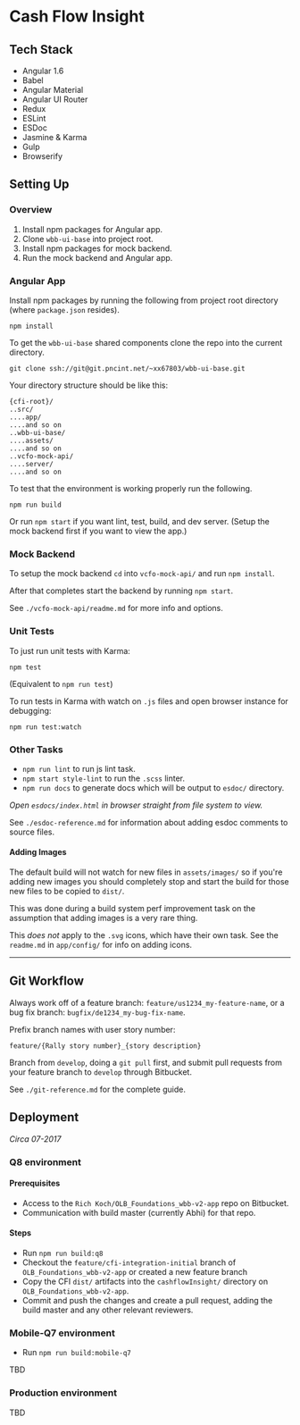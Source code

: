 # Cash Flow Insight

## Tech Stack

* Angular 1.6
* Babel
* Angular Material
* Angular UI Router
* Redux
* ESLint
* ESDoc
* Jasmine & Karma
* Gulp
* Browserify

## Setting Up

### Overview

1. Install npm packages for Angular app.
1. Clone `wbb-ui-base` into project root.
1. Install npm packages for mock backend.
1. Run the mock backend and Angular app.

### Angular App

Install npm packages by running the following from project root
directory (where `package.json` resides).

```cli
npm install
```

To get the `wbb-ui-base` shared components clone the repo into the current
directory.

```cli
git clone ssh://git@git.pncint.net/~xx67803/wbb-ui-base.git
```

Your directory structure should be like this:

```cli
{cfi-root}/
..src/
....app/
....and so on
..wbb-ui-base/
....assets/
....and so on
..vcfo-mock-api/
....server/
....and so on
```

To test that the environment is working properly run the following.

```cli
npm run build
```

Or run `npm start` if you want lint, test, build, and dev server. (Setup the
mock backend first if you want to view the app.)

### Mock Backend

To setup the mock backend `cd` into `vcfo-mock-api/` and run `npm install`.

After that completes start the backend by running `npm start`.

See `./vcfo-mock-api/readme.md` for more info and options.

### Unit Tests

To just run unit tests with Karma:

```cli
npm test
```

(Equivalent to `npm run test`)

To run tests in Karma with watch on `.js` files and open browser instance for
debugging:

```cli
npm run test:watch
```

### Other Tasks

* `npm run lint` to run js lint task.
* `npm start style-lint` to run the `.scss` linter.
* `npm run docs` to generate docs which will be output to `esdoc/` directory.

*Open `esdocs/index.html` in browser straight from file system to view.*

See `./esdoc-reference.md` for information about adding esdoc comments to
source files.

#### Adding Images

The default build will not watch for new files in `assets/images/` so if
you're adding new images you should completely stop and start the build
for those new files to be copied to `dist/`.

This was done during a build system perf improvement task on the assumption
that adding images is a very rare thing.

This *does not* apply to the `.svg` icons, which have their own task. See the
`readme.md` in `app/config/` for info on adding icons.

***

## Git Workflow

Always work off of a feature branch: `feature/us1234_my-feature-name`, or
a bug fix branch: `bugfix/de1234_my-bug-fix-name`.

Prefix branch names with user story number:

`feature/{Rally story number}_{story description}`

Branch from `develop`, doing a `git pull` first, and submit pull requests
from your feature branch to `develop` through Bitbucket.

See `./git-reference.md` for the complete guide.

## Deployment

*Circa 07-2017*

### Q8 environment

#### Prerequisites

* Access to the `Rich Koch/OLB_Foundations_wbb-v2-app` repo on Bitbucket.
* Communication with build master (currently Abhi) for that repo.

#### Steps

* Run `npm run build:q8`
* Checkout the `feature/cfi-integration-initial` branch of
`OLB_Foundations_wbb-v2-app` or created a new feature branch
* Copy the CFI `dist/` artifacts into the `cashflowInsight/` directory on
`OLB_Foundations_wbb-v2-app`.
* Commit and push the changes and create a pull request, adding the 
build master and any other relevant reviewers.

### Mobile-Q7 environment

* Run `npm run build:mobile-q7`

TBD

### Production environment

TBD
